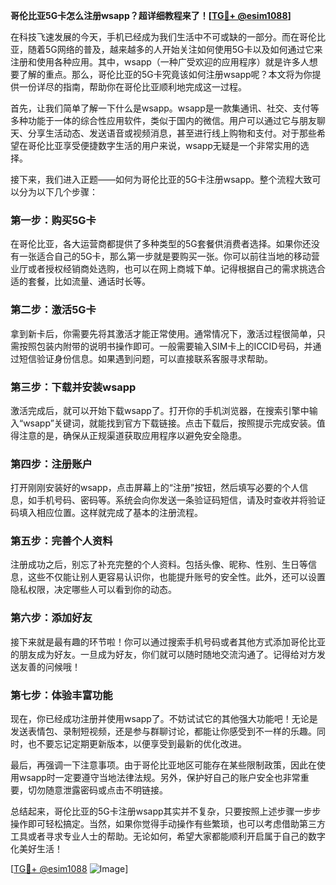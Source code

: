 **哥伦比亚5G卡怎么注册wsapp？超详细教程来了！[[TG💪+ @esim1088](https://t.me/s/esim1088)]**

在科技飞速发展的今天，手机已经成为我们生活中不可或缺的一部分。而在哥伦比亚，随着5G网络的普及，越来越多的人开始关注如何使用5G卡以及如何通过它来注册和使用各种应用。其中，wsapp（一种广受欢迎的应用程序）就是许多人想要了解的重点。那么，哥伦比亚的5G卡究竟该如何注册wsapp呢？本文将为你提供一份详尽的指南，帮助你在哥伦比亚顺利地完成这一过程。

首先，让我们简单了解一下什么是wsapp。wsapp是一款集通讯、社交、支付等多种功能于一体的综合性应用软件，类似于国内的微信。用户可以通过它与朋友聊天、分享生活动态、发送语音或视频消息，甚至进行线上购物和支付。对于那些希望在哥伦比亚享受便捷数字生活的用户来说，wsapp无疑是一个非常实用的选择。

接下来，我们进入正题——如何为哥伦比亚的5G卡注册wsapp。整个流程大致可以分为以下几个步骤：

### 第一步：购买5G卡

在哥伦比亚，各大运营商都提供了多种类型的5G套餐供消费者选择。如果你还没有一张适合自己的5G卡，那么第一步就是要购买一张。你可以前往当地的移动营业厅或者授权经销商处选购，也可以在网上商城下单。记得根据自己的需求挑选合适的套餐，比如流量、通话时长等。

### 第二步：激活5G卡

拿到新卡后，你需要先将其激活才能正常使用。通常情况下，激活过程很简单，只需按照包装内附带的说明书操作即可。一般需要输入SIM卡上的ICCID号码，并通过短信验证身份信息。如果遇到问题，可以直接联系客服寻求帮助。

### 第三步：下载并安装wsapp

激活完成后，就可以开始下载wsapp了。打开你的手机浏览器，在搜索引擎中输入“wsapp”关键词，就能找到官方下载链接。点击下载后，按照提示完成安装。值得注意的是，确保从正规渠道获取应用程序以避免安全隐患。

### 第四步：注册账户

打开刚刚安装好的wsapp，点击屏幕上的“注册”按钮，然后填写必要的个人信息，如手机号码、密码等。系统会向你发送一条验证码短信，请及时查收并将验证码填入相应位置。这样就完成了基本的注册流程。

### 第五步：完善个人资料

注册成功之后，别忘了补充完整的个人资料。包括头像、昵称、性别、生日等信息，这些不仅能让别人更容易认识你，也能提升账号的安全性。此外，还可以设置隐私权限，决定哪些人可以看到你的动态。

### 第六步：添加好友

接下来就是最有趣的环节啦！你可以通过搜索手机号码或者其他方式添加哥伦比亚的朋友成为好友。一旦成为好友，你们就可以随时随地交流沟通了。记得给对方发送友善的问候哦！

### 第七步：体验丰富功能

现在，你已经成功注册并使用wsapp了。不妨试试它的其他强大功能吧！无论是发送表情包、录制短视频，还是参与群聊讨论，都能让你感受到不一样的乐趣。同时，也不要忘记定期更新版本，以便享受到最新的优化改进。

最后，再强调一下注意事项。由于哥伦比亚地区可能存在某些限制政策，因此在使用wsapp时一定要遵守当地法律法规。另外，保护好自己的账户安全也非常重要，切勿随意泄露密码或点击不明链接。

总结起来，哥伦比亚的5G卡注册wsapp其实并不复杂，只要按照上述步骤一步步操作即可轻松搞定。当然，如果你觉得手动操作有些繁琐，也可以考虑借助第三方工具或者寻求专业人士的帮助。无论如何，希望大家都能顺利开启属于自己的数字化美好生活！

[[TG💪+ @esim1088](https://t.me/s/esim1088) ![Image](https://i.postimg.cc/4NQfJmqS/Snipaste-2025-05-13-00-14-12.png)]